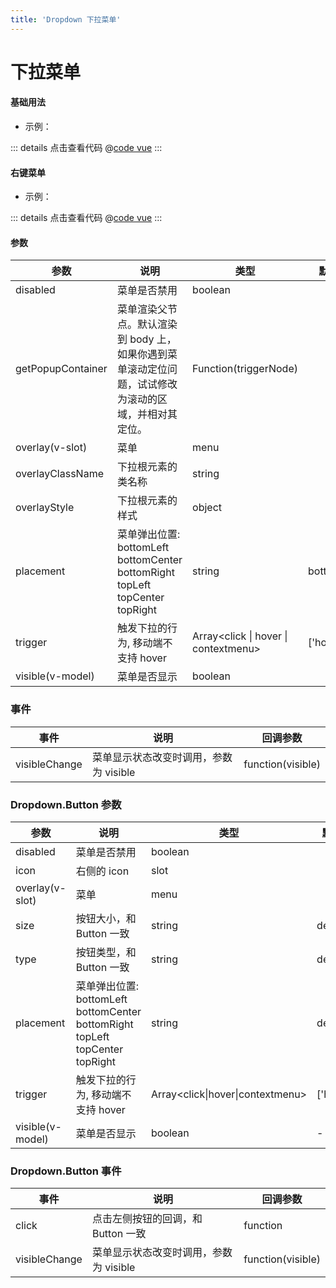 ```yaml
---
title: 'Dropdown 下拉菜单'
---
```


# 下拉菜单

#### 基础用法

- 示例：

<clientOnly>
  <dropdownDemo1 />
</clientOnly>

::: details 点击查看代码
@[code vue](@components/dropdown/dropdownDemo1.vue)
:::

#### 右键菜单

- 示例：

<clientOnly>
  <dropdownDemo2 />
</clientOnly>

::: details 点击查看代码
@[code vue](@components/dropdown/dropdownDemo2.vue)
:::

#### 参数

| 参数              | 说明                                                                                                 | 类型                                 | 默认值     |
| ----------------- | ---------------------------------------------------------------------------------------------------- | ------------------------------------ | ---------- |
| disabled          | 菜单是否禁用                                                                                         | boolean                              |            |
| getPopupContainer | 菜单渲染父节点。默认渲染到 body 上，如果你遇到菜单滚动定位问题，试试修改为滚动的区域，并相对其定位。 | Function(triggerNode)                |            |
| overlay(v-slot)   | 菜单                                                                                                 | menu                                 |            |
| overlayClassName  | 下拉根元素的类名称                                                                                   | string                               |            |
| overlayStyle      | 下拉根元素的样式                                                                                     | object                               |            |
| placement         | 菜单弹出位置: bottomLeft bottomCenter bottomRight topLeft topCenter topRight                         | string                               | bottomLeft |
| trigger           | 触发下拉的行为, 移动端不支持 hover                                                                   | Array<click \| hover \| contextmenu> | ['hover']  |
| visible(v-model)  | 菜单是否显示                                                                                         | boolean                              |            |

### 事件

| 事件          | 说明                                   | 回调参数          |
| ------------- | -------------------------------------- | ----------------- |
| visibleChange | 菜单显示状态改变时调用，参数为 visible | function(visible) |

### Dropdown.Button 参数

| 参数             | 说明                                                                         | 类型                             | 默认值    |
| ---------------- | ---------------------------------------------------------------------------- | -------------------------------- | --------- |
| disabled         | 菜单是否禁用                                                                 | boolean                          |           |
| icon             | 右侧的 icon                                                                  | slot                             |           |
| overlay(v-slot)  | 菜单                                                                         | menu                             |           |
| size             | 按钮大小，和 Button 一致                                                     | string                           | default   |
| type             | 按钮类型，和 Button 一致                                                     | string                           | default   |
| placement        | 菜单弹出位置: bottomLeft bottomCenter bottomRight topLeft topCenter topRight | string                           | default   |
| trigger          | 触发下拉的行为, 移动端不支持 hover                                           | Array<click\|hover\|contextmenu> | ['hover'] |
| visible(v-model) | 菜单是否显示                                                                 | boolean                          | -         |

### Dropdown.Button 事件

| 事件          | 说明                                   | 回调参数          |
| ------------- | -------------------------------------- | ----------------- |
| click         | 点击左侧按钮的回调，和 Button 一致     | function          |
| visibleChange | 菜单显示状态改变时调用，参数为 visible | function(visible) |
